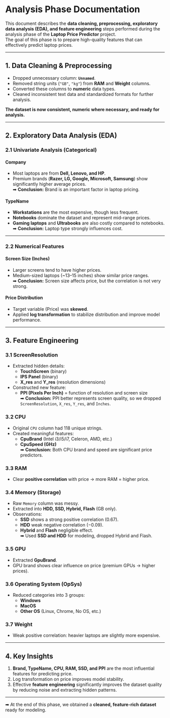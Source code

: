 # Analysis Phase Documentation

This document describes the **data cleaning, preprocessing, exploratory data analysis (EDA), and feature engineering** steps performed during the analysis phase of the **Laptop Price Predictor** project.  
The goal of this phase is to prepare high-quality features that can effectively predict laptop prices.

---

## 1. Data Cleaning & Preprocessing

- Dropped unnecessary column: **`Unnamed`**.  
- Removed string units (`"GB"`, `"kg"`) from **RAM** and **Weight** columns.  
- Converted these columns to **numeric** data types.  
- Cleaned inconsistent text data and standardized formats for further analysis.  

**The dataset is now consistent, numeric where necessary, and ready for analysis.**

---

## 2. Exploratory Data Analysis (EDA)

### 2.1 Univariate Analysis (Categorical)

#### Company
- Most laptops are from **Dell, Lenovo, and HP**.  
- Premium brands (**Razer, LG, Google, Microsoft, Samsung**) show significantly higher average prices.  
➡ **Conclusion:** Brand is an important factor in laptop pricing.

#### TypeName
- **Workstations** are the most expensive, though less frequent.  
- **Notebooks** dominate the dataset and represent mid-range prices.  
- **Gaming laptops** and **Ultrabooks** are also costly compared to notebooks.  
➡ **Conclusion:** Laptop type strongly influences cost.

---

### 2.2 Numerical Features

#### Screen Size (Inches)
- Larger screens tend to have higher prices.  
- Medium-sized laptops (~13–15 inches) show similar price ranges.  
➡ **Conclusion:** Screen size affects price, but the correlation is not very strong.

#### Price Distribution
- Target variable (Price) was **skewed**.  
- Applied **log transformation** to stabilize distribution and improve model performance.

---

## 3. Feature Engineering

### 3.1 ScreenResolution
- Extracted hidden details:
  - **TouchScreen** (binary)
  - **IPS Panel** (binary)
  - **X_res** and **Y_res** (resolution dimensions)
- Constructed new feature:
  - **PPI (Pixels Per Inch)** = function of resolution and screen size  
➡ **Conclusion:** PPI better represents screen quality, so we dropped `ScreenResolution`, `X_res`, `Y_res`, and `Inches`.

### 3.2 CPU
- Original `CPU` column had 118 unique strings.  
- Created meaningful features:
  - **CpuBrand** (Intel i3/i5/i7, Celeron, AMD, etc.)  
  - **CpuSpeed (GHz)**  
➡ **Conclusion:** Both CPU brand and speed are significant price predictors.

### 3.3 RAM
- Clear **positive correlation** with price → more RAM = higher price.  

### 3.4 Memory (Storage)
- Raw `Memory` column was messy.  
- Extracted into **HDD, SSD, Hybrid, Flash** (GB only).  
- Observations:
  - **SSD** shows a strong positive correlation (0.67).  
  - **HDD** weak negative correlation (−0.09).  
  - **Hybrid** and **Flash** negligible effect.  
➡ Used **SSD and HDD** for modeling, dropped Hybrid and Flash.

### 3.5 GPU
- Extracted **GpuBrand**.  
- GPU brand shows clear influence on price (premium GPUs → higher prices).  

### 3.6 Operating System (OpSys)
- Reduced categories into 3 groups:
  - **Windows**
  - **MacOS**
  - **Other OS** (Linux, Chrome, No OS, etc.)  

### 3.7 Weight
- Weak positive correlation: heavier laptops are slightly more expensive.

---

## 4. Key Insights

1. **Brand, TypeName, CPU, RAM, SSD, and PPI** are the most influential features for predicting price.  
2. Log transformation on price improves model stability.  
3. Effective **feature engineering** significantly improves the dataset quality by reducing noise and extracting hidden patterns.  

---

➡ At the end of this phase, we obtained a **cleaned, feature-rich dataset** ready for modeling.
